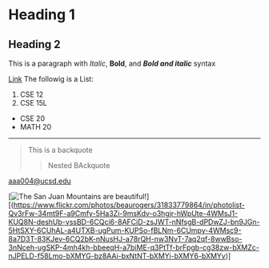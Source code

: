 
# Heading 1

## Heading 2

This is a paragraph with *Italic*, **Bold**, and ***Bold and italic*** syntax

[Link](https://aaadit24.github.io/cse15l-lab-reports/work.html)
The followig is a List:
1. CSE 12
2. CSE 15L
* CSE 20
* MATH 20
*****

> This is a backquote
>> Nested BAckquote

<aaa004@ucsd.edu>

[![The San Juan Mountains are beautiful!](/assets/images/san-juan-mountains.jpg "San Juan Mountains")][(https://www.flickr.com/photos/beaurogers/31833779864/in/photolist-Qv3rFw-34mt9F-a9Cmfy-5Ha3Zi-9msKdv-o3hgjr-hWpUte-4WMsJ1-KUQ8N-deshUb-vssBD-6CQci6-8AFCiD-zsJWT-nNfsgB-dPDwZJ-bn9JGn-5HtSXY-6CUhAL-a4UTXB-ugPum-KUPSo-fBLNm-6CUmpy-4WMsc9-8a7D3T-83KJev-6CQ2bK-nNusHJ-a78rQH-nw3NvT-7aq2qf-8wwBso-3nNceh-ugSKP-4mh4kh-bbeeqH-a7biME-q3PtTf-brFpgb-cg38zw-bXMZc-nJPELD-f58Lmo-bXMYG-bz8AAi-bxNtNT-bXMYi-bXMY6-bXMYv)]

